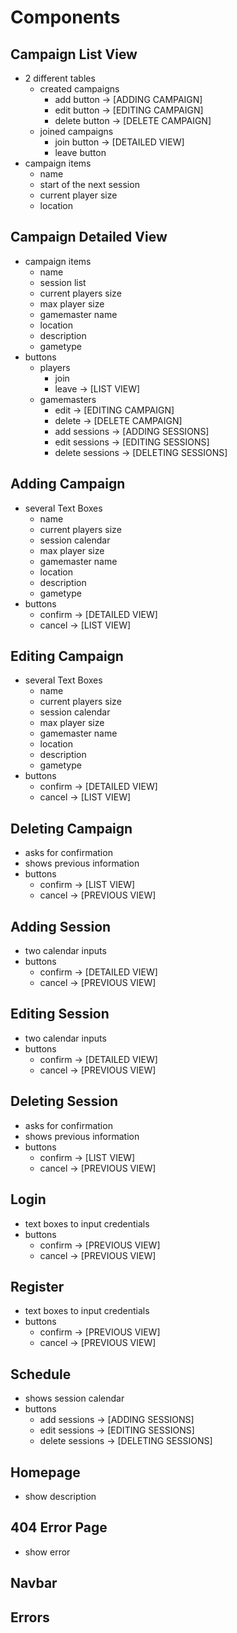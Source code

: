 # Components
## Campaign List View
- 2 different tables
    - created campaigns
        - add button -> [ADDING CAMPAIGN]
        - edit button -> [EDITING CAMPAIGN]
        - delete button -> [DELETE CAMPAIGN]
    - joined campaigns
        - join button -> [DETAILED VIEW]
        - leave button
- campaign items
    - name
    - start of the next session
    - current player size
    - location
## Campaign Detailed View
- campaign items
    - name
    - session list
    - current players size
    - max player size
    - gamemaster name
    - location
    - description
    - gametype
- buttons
    - players
        - join
        - leave -> [LIST VIEW]
    - gamemasters
        - edit -> [EDITING CAMPAIGN]
        - delete -> [DELETE CAMPAIGN]
        - add sessions -> [ADDING SESSIONS]
        - edit sessions -> [EDITING SESSIONS]
        - delete sessions -> [DELETING SESSIONS]
## Adding Campaign
- several Text Boxes
    - name
    - current players size
    - session calendar
    - max player size
    - gamemaster name
    - location
    - description
    - gametype
- buttons
    - confirm -> [DETAILED VIEW]
    - cancel -> [LIST VIEW]
## Editing Campaign
- several Text Boxes
    - name
    - current players size
    - session calendar
    - max player size
    - gamemaster name
    - location
    - description
    - gametype
- buttons
    - confirm -> [DETAILED VIEW]
    - cancel -> [LIST VIEW]
## Deleting Campaign
- asks for confirmation
- shows previous information
- buttons
    - confirm -> [LIST VIEW]
    - cancel -> [PREVIOUS VIEW]
## Adding Session
- two calendar inputs
- buttons
    - confirm -> [DETAILED VIEW]
    - cancel -> [PREVIOUS VIEW]
## Editing Session
- two calendar inputs
- buttons
    - confirm -> [DETAILED VIEW]
    - cancel -> [PREVIOUS VIEW]
## Deleting Session
- asks for confirmation
- shows previous information
- buttons
    - confirm -> [LIST VIEW]
    - cancel -> [PREVIOUS VIEW]
## Login
- text boxes to input credentials
- buttons
    - confirm -> [PREVIOUS VIEW]
    - cancel -> [PREVIOUS VIEW]
## Register
- text boxes to input credentials
- buttons
    - confirm -> [PREVIOUS VIEW]
    - cancel -> [PREVIOUS VIEW]
## Schedule
- shows session calendar
- buttons
    - add sessions -> [ADDING SESSIONS]
    - edit sessions -> [EDITING SESSIONS]
    - delete sessions -> [DELETING SESSIONS]
## Homepage
- show description
## 404 Error Page
- show error
## Navbar
## Errors